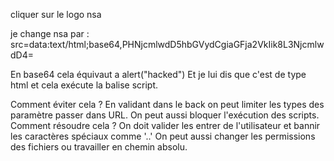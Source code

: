 cliquer sur le logo nsa

je change nsa par :
src=data:text/html;base64,PHNjcmlwdD5hbGVydCgiaGFja2VkIik8L3NjcmlwdD4=

En base64 cela équivaut a alert("hacked")
Et je lui dis que c'est de type html et cela exécute la balise script.

Comment éviter cela ? 
En validant dans le back on peut limiter les types des paramètre passer dans URL. 
On peut aussi bloquer l'exécution des scripts. Comment résoudre cela ? 
On doit valider les entrer de l'utilisateur et bannir les caractères spéciaux comme '..'
On peut aussi changer les permissions des fichiers ou travailler en chemin absolu.

